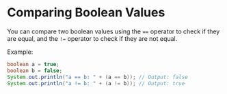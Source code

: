 # Comparing Boolean Values

You can compare two boolean values using the `==` operator to check if they are equal, and the `!=` operator to check if they are not equal.

Example:

```java
boolean a = true;
boolean b = false;
System.out.println("a == b: " + (a == b)); // Output: false
System.out.println("a != b: " + (a != b)); // Output: true
```
